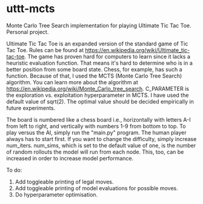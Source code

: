 # uttt-mcts

Monte Carlo Tree Search implementation for playing Ultimate Tic Tac Toe. Personal project.

Ultimate Tic Tac Toe is an expanded version of the standard game of Tic Tac Toe. Rules can be found at https://en.wikipedia.org/wiki/Ultimate_tic-tac-toe. The game has proven hard for computers to learn since it lacks a heuristic evaluation function. That means it's hard to determine who is in a better position from some board state. Chess, for example, has such a function. Because of that, I used the MCTS (Monte Carlo Tree Search) algorithm. You can learn more about the algorithm at https://en.wikipedia.org/wiki/Monte_Carlo_tree_search. C_PARAMETER is the exploration vs. exploitation hyperparameter in MCTS. I have used the default value of sqrt(2). The optimal value should be decided empirically in future experiments.

The board is numbered like a chess board i.e., horizontally with letters A-I from left to right, and vertically with numbers 1-9 from bottom to top. To play versus the AI, simply run the "main.py" program. The human player always has to start first. If you want to change the difficulty, simply increase num_iters. num_sims, which is set to the default value of one, is the number of random rollouts the model will run from each node. This, too, can be increased in order to increase model performance. 

To do:
1. Add toggleable printing of legal moves.
2. Add toggleable printing of model evaluations for possible moves.
3. Do hyperparameter optimisation.
